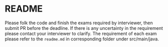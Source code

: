 # README

Please folk the code and finish the exams required by interviewer, then submit PR before the deadline.
If there is any uncertainty in the requirement please contact your interviewer to clarify.
The requirement of each exam please refer to the ```readme.md``` in corresponding folder under src/main/java.